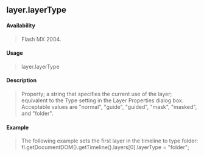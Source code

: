 ## layer.layerType

#### Availability

> Flash MX 2004.

#### Usage

> layer.layerType

#### Description

> Property; a string that specifies the current use of the layer; equivalent to the Type setting in the Layer Properties dialog box. Acceptable values are "normal", "guide", "guided", "mask", "masked", and "folder".

#### Example

> The following example sets the first layer in the timeline to type folder: fl.getDocumentDOM().getTimeline().layers\[0\].layerType = "folder";
